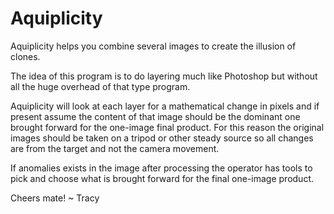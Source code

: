 # Aquiplicity

Aquiplicity helps you combine several images to create the illusion of clones. 

The idea of this program is to do layering much like Photoshop but without all 
the huge overhead of that type program.

Aquiplicity will look at each layer for a mathematical change in pixels
and if present assume the content of that image should be the dominant 
one brought forward for the one-image final product.  For this reason 
the original images should be taken on a tripod or other steady source
so all changes are from the target and not the camera movement.

If anomalies exists in the image after processing the operator has
tools to pick and choose what is brought forward for the final
one-image product.

Cheers mate!
~ Tracy

